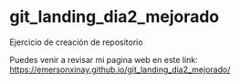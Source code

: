 # git_landing_dia2_mejorado
Ejercicio de creación de repositorio

Puedes venir a revisar mi pagina web en este link: 
https://emersonxinay.github.io/git_landing_dia2_mejorado/

